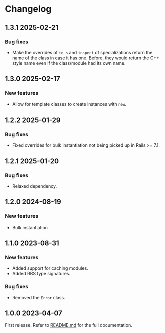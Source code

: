 # Changelog

<!--[//]: # (
## <Release number> <Date YYYY-MM-DD>
### Breaking changes
### Deprecations
### New features
### Bug fixes
)-->

## 1.3.1 2025-02-21

### Bug fixes

- Make the overrides of `to_s` and `inspect` of specializations return the name of the class in case it has one. Before, they would return the C++ style name even if the class/module had its own name.

## 1.3.0 2025-02-17

### New features

- Allow for template classes to create instances with `new`.

## 1.2.2 2025-01-29

### Bug fixes

- Fixed overrides for bulk instantiation not being picked up in Rails >= 7.1.

## 1.2.1 2025-01-20

### Bug fixes

- Relaxed dependency.

## 1.2.0 2024-08-19

### New features

- Bulk instantiation

## 1.1.0 2023-08-31

### New features

- Added support for caching modules.
- Added RBS type signatures.

### Bug fixes

- Removed the `Error` class.

## 1.0.0 2023-04-07

First release. Refer to [README.md](README.md) for the full documentation.
